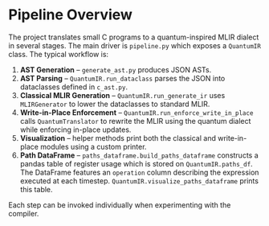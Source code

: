 # Pipeline Overview

The project translates small C programs to a quantum-inspired MLIR dialect in several stages.  The main driver is `pipeline.py` which exposes a `QuantumIR` class.  The typical workflow is:

1. **AST Generation** – `generate_ast.py` produces JSON ASTs.
2. **AST Parsing** – `QuantumIR.run_dataclass` parses the JSON into dataclasses defined in `c_ast.py`.
3. **Classical MLIR Generation** – `QuantumIR.run_generate_ir` uses `MLIRGenerator` to lower the dataclasses to standard MLIR.
4. **Write-in-Place Enforcement** – `QuantumIR.run_enforce_write_in_place` calls `QuantumTranslator` to rewrite the MLIR using the quantum dialect while enforcing in-place updates.
5. **Visualization** – helper methods print both the classical and write-in-place modules using a custom printer.
6. **Path DataFrame** – `paths_dataframe.build_paths_dataframe` constructs a pandas table of register usage which is stored on `QuantumIR.paths_df`.  The DataFrame features an `operation` column describing the expression executed at each timestep. `QuantumIR.visualize_paths_dataframe` prints this table.

Each step can be invoked individually when experimenting with the compiler.
